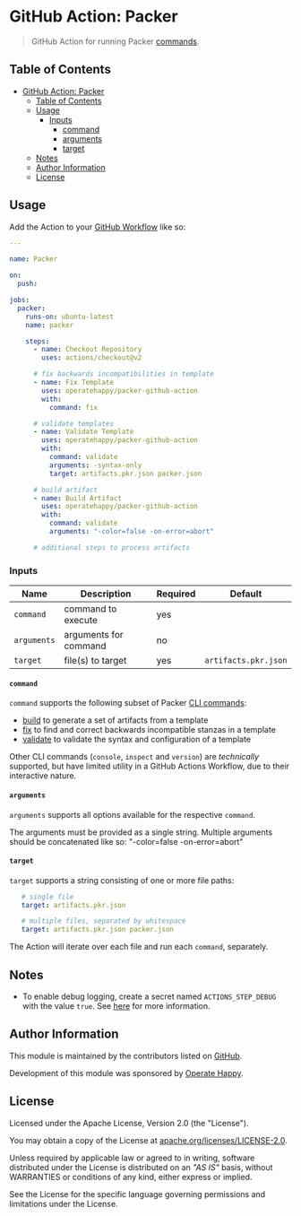 # GitHub Action: Packer

> GitHub Action for running Packer [commands](https://packer.io/docs/commands/index.html).

## Table of Contents

- [GitHub Action: Packer](#github-action-packer)
  - [Table of Contents](#table-of-contents)
  - [Usage](#usage)
    - [Inputs](#inputs)
      - [command](#command)
      - [arguments](#arguments)
      - [target](#target)
  - [Notes](#notes)
  - [Author Information](#author-information)
  - [License](#license)

## Usage

Add the Action to your [GitHub Workflow](https://help.github.com/en/actions/configuring-and-managing-workflows/configuring-a-workflow#creating-a-workflow-file) like so:

```yaml
---

name: Packer

on:
  push:

jobs:
  packer:
    runs-on: ubuntu-latest
    name: packer

    steps:
      - name: Checkout Repository
        uses: actions/checkout@v2

      # fix backwards incompatibilities in template
      - name: Fix Template
        uses: operatehappy/packer-github-action
        with:
          command: fix

      # validate templates
      - name: Validate Template
        uses: operatehappy/packer-github-action
        with:
          command: validate
          arguments: -syntax-only
          target: artifacts.pkr.json packer.json

      # build artifact
      - name: Build Artifact
        uses: operatehappy/packer-github-action
        with:
          command: validate
          arguments: "-color=false -on-error=abort"

      # additional steps to process artifacts
```

### Inputs

| Name        | Description           | Required | Default              |
|-------------|-----------------------|----------|----------------------|
| `command`   | command to execute    | yes      |                      |
| `arguments` | arguments for command | no       |                      |
| `target`    | file(s) to target     | yes      | `artifacts.pkr.json` |

#### `command`

`command` supports the following subset of Packer [CLI commands](https://packer.io/docs/commands/index.html):

- [build](https://packer.io/docs/commands/build.html) to generate a set of artifacts from a template
- [fix](https://packer.io/docs/commands/fix.html) to find and correct backwards incompatible stanzas in a template
- [validate](https://packer.io/docs/commands/validate.html) to validate the syntax and configuration of a template

Other CLI commands (`console`, `inspect` and `version`) are _technically_ supported, but have limited utility in a GitHub Actions Workflow, due to their interactive nature.

#### `arguments`

`arguments` supports all options available for the respective `command`.

The arguments must be provided as a single string. Multiple arguments should be concatenated like so: "-color=false -on-error=abort"

#### `target`

`target` supports a string consisting of one or more file paths:

 ```yaml
    # single file
    target: artifacts.pkr.json

    # multiple files, separated by whitespace
    target: artifacts.pkr.json packer.json
```

 The Action will iterate over each file and run each `command`, separately.

## Notes

- To enable debug logging, create a secret named `ACTIONS_STEP_DEBUG` with the value `true`. See [here](https://help.github.com/en/actions/reference/workflow-commands-for-github-actions#setting-a-debug-message) for more information.

## Author Information

This module is maintained by the contributors listed on [GitHub](https://github.com/operatehappy/packer-github-action/graphs/contributors).

Development of this module was sponsored by [Operate Happy](https://github.com/operatehappy).

## License

Licensed under the Apache License, Version 2.0 (the "License").

You may obtain a copy of the License at [apache.org/licenses/LICENSE-2.0](http://www.apache.org/licenses/LICENSE-2.0).

Unless required by applicable law or agreed to in writing, software distributed under the License is distributed on an _"AS IS"_ basis, without WARRANTIES or conditions of any kind, either express or implied.

See the License for the specific language governing permissions and limitations under the License.
